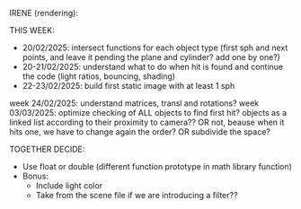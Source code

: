 IRENE (rendering):

THIS WEEK:
- 20/02/2025: intersect functions for each object type (first sph and next points, and leave it pending the plane and cylinder? add one by one?)
- 20-21/02/2025: understand what to do when hit is found and continue the code (light ratios, bouncing, shading)
- 22-23/02/2025: build first static image with at least 1 sph

week 24/02/2025: understand matrices, transl and rotations?
week 03/03/2025: optimize checking of ALL objects to find first hit? objects as a linked list according to their proximity to camera?? OR not, beause when it hits one, we have to change again the order? OR subdivide the space?


TOGETHER DECIDE:
- Use float or double (different function prototype in math library function)
- Bonus:
	- Include light color
	- Take from the scene file if we are introducing a filter??
